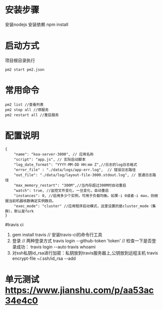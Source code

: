 # 安装步骤
安装nodejs
安装依赖 npm install

# 启动方式
项目根目录执行
```
pm2 start pm2.json
```
# 常用命令
```
pm2 list //查看列表
pm2 stop all //停服务
pm2 restart all //重启服务
```
# 配置说明
```
{
    "name": "koa-server-3000", // 应用名称
    "script": "app.js", // 实际启动脚本
    "log_date_format": "YYYY-MM-DD HH:mm Z",//日志的log日志格式
    "error_file" : "./data/logs/app-err.log",  // 错误日志路径
    "out_file": "./data/log/layout-file-3000.stdout.log", // 普通日志路径
    "max_memory_restart": "300M",//当内存超过300M时自动重启
    "watch": true, //监控文件变化，一旦变化，自动重启
    "instances": 0, //启用多少个实例，可用于负载均衡。如果-i 0或者-i max，则根据当前机器核数确定实例数目。
    "exec_mode": "cluster" //应用程序启动模式，这里设置的是cluster_mode（集群），默认是fork
}
```
#travis ci
1. gem install travis // 安装travis-ci的命令行工具
2. 登录
// 两种登录方式
travis login --github-token 'token'
// 检查一下是否登录成功：
travis login --auto 
travis whoami
3. 对ssh私钥id_rsa进行加密：私钥放到travis服务器上,公钥放到远程主机
travis encrypt-file ~/.ssh/id_rsa --add

# 单元测试 https://www.jianshu.com/p/aa53ac34e4c0
